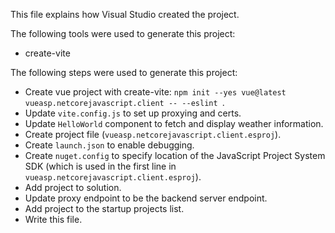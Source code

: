This file explains how Visual Studio created the project.

The following tools were used to generate this project:
- create-vite

The following steps were used to generate this project:
- Create vue project with create-vite: `npm init --yes vue@latest vueasp.netcorejavascript.client -- --eslint `.
- Update `vite.config.js` to set up proxying and certs.
- Update `HelloWorld` component to fetch and display weather information.
- Create project file (`vueasp.netcorejavascript.client.esproj`).
- Create `launch.json` to enable debugging.
- Create `nuget.config` to specify location of the JavaScript Project System SDK (which is used in the first line in `vueasp.netcorejavascript.client.esproj`).
- Add project to solution.
- Update proxy endpoint to be the backend server endpoint.
- Add project to the startup projects list.
- Write this file.
